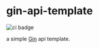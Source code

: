 # gin-api-template
![ci badge](https://github.com/marcantoineg/gin-api-template/actions/workflows/ci.yml/badge.svg)

a simple [Gin](https://github.com/gin-gonic/gin) api template.